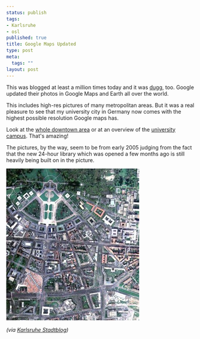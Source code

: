 ```yaml
--- 
status: publish
tags: 
- Karlsruhe
- osl
published: true
title: Google Maps Updated
type: post
meta: 
  tags: ""
layout: post
---
```

This was blogged at least a million times today and it was <a href="http://digg.com/software/New_Google_Maps_Aerial_Satellite_Photos_Update_September_8_2006">dugg</a>, too. Google updated their photos in Google Maps and Earth all over the world.

This includes high-res pictures of many metropolitan areas. But it was a real pleasure to see that my university city in Germany now comes with the highest possible resolution Google maps has.

Look at the <a href="http://maps.google.com/?ll=49.004321,8.408918&spn=0.022241,0.052657&t=k">whole downtown area</a> or at an overview of the <a href="http://maps.google.com/?ie=UTF8&z=17&ll=49.011056,8.413993&spn=0.003779,0.010407&t=k&om=1">university campus</a>. That's amazing!

The pictures, by the way, seem to be from early 2005 judging from the fact that the new 24-hour library which was opened a few months ago is still heavily being built on in the picture.

<img id="image100" src="/media/wp/2006/09/karlsruhe-google-maps.jpg" alt="Downtown Karlsruhe on Google Maps" class="center" />

<em>(via <a href="http://ka.stadtblog.de/item.php?i=1070">Karlsruhe Stadtblog</a>)</em>
